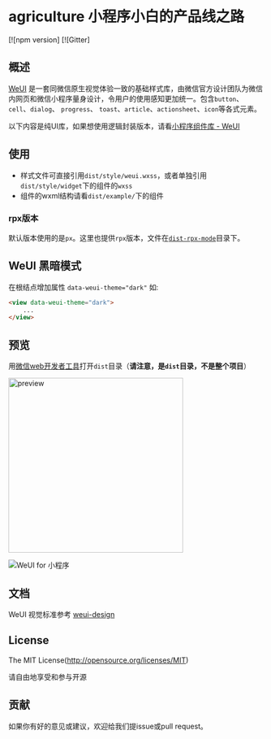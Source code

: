 agriculture
小程序小白的产品线之路
=====

[![npm version]
[![Gitter]

## 概述

[WeUI](https://github.com/weui/weui) 是一套同微信原生视觉体验一致的基础样式库，由微信官方设计团队为微信内网页和微信小程序量身设计，令用户的使用感知更加统一。包含`button`、`cell`、`dialog`、 `progress`、 `toast`、`article`、`actionsheet`、`icon`等各式元素。

以下内容是纯UI库，如果想使用逻辑封装版本，请看[小程序组件库 - WeUI](https://developers.weixin.qq.com/miniprogram/dev/extended/weui/)


## 使用

- 样式文件可直接引用`dist/style/weui.wxss`，或者单独引用`dist/style/widget`下的组件的`wxss`
- 组件的wxml结构请看`dist/example/`下的组件

### rpx版本 
默认版本使用的是`px`。这里也提供`rpx`版本，文件在[`dist-rpx-mode`](https://github.com/Tencent/weui-wxss/tree/master/dist-rpx-mode)目录下。


## WeUI 黑暗模式
在根结点增加属性 `data-weui-theme="dark"`
如:
```html
<view data-weui-theme="dark">
    ...
</view>
```

## 预览
用[微信web开发者工具](https://mp.weixin.qq.com/debug/wxadoc/dev/devtools/download.html)打开`dist`目录（**请注意，是`dist`目录，不是整个项目**）

<img src='https://cloud.githubusercontent.com/assets/2395166/20168869/48a75b02-a75f-11e6-89aa-503d65c8ad8e.png' width='344' alt='preview' />

![WeUI for 小程序](https://user-images.githubusercontent.com/2395166/29502325-ada080f6-8661-11e7-94c2-23d638210f45.jpg)


## 文档

WeUI 视觉标准参考 [weui-design](https://github.com/weui/weui-design)


## License
The MIT License(http://opensource.org/licenses/MIT)

请自由地享受和参与开源


## 贡献

如果你有好的意见或建议，欢迎给我们提issue或pull request。
